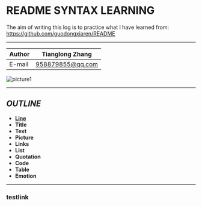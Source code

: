 README SYNTAX LEARNING
==========
The aim of writing this log is to practice what I have learned from:<br>
https://github.com/guodongxiaren/README
****

|Author|Tianglong Zhang|
|---|---|
|E-mail|958879855@qq.com|

![picture1](http://www.5068.com/uploads/allimg/171125/1-1G125100937.jpg)
****
## *OUTLINE*
* [**Line**](#testlink)
* **Title**
* **Text**
* **Picture**
* **Links**
* **List**
* **Quotation**
* **Code**
* **Table**
* **Emotion**
****
### testlink
